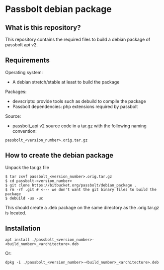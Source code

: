 # Passbolt debian package

## What is this repository?

This repository contains the required files to build a debian package of passbolt api v2.

## Requirements

Operating system:
* A debian stretch/stable at least to build the package

Packages:
* devscripts: provide tools such as debuild to compile the package
* Passbolt dependencies: php extensions required by passbolt

Source:
* passbolt_api v2 source code in a tar.gz with the following naming convention:

```passbolt_<version_number>.orig.tar.gz```

## How to create the debian package

Unpack the tar.gz file

```
$ tar zxvf passbolt_<version_number>.orig.tar.gz
$ cd passbolt-<version_number>
$ git clone https://bitbucket.org/passbolt/debian_package .
$ rm -rf .git # <--- we don't want the git binary files to build the package
$ debuild -us -uc
```

This should create a .deb package on the same directory as the .orig.tar.gz is located.

## Installation

```apt install ./passbolt_<version_number>-<build_number>_<architecture>.deb```

Or:

```dpkg -i ./passbolt_<version_number>-<build_number>_<architecture>.deb```
